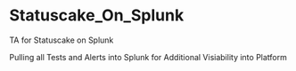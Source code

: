# Statuscake_On_Splunk
TA for Statuscake on Splunk

Pulling all Tests and Alerts into Splunk for Additional Visiability into Platform
